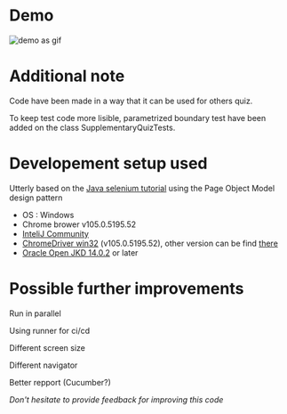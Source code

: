 # Demo

![demo as gif](https://github.com/SolannP/demo-hight-test/blob/master/demo_test.gif)

# Additional note

Code have been made in a way that it can be used for others quiz.

To keep test code more lisible, parametrized boundary test have been added on the class SupplementaryQuizTests. 

# Developement setup used

Utterly based on the [Java selenium tutorial][1] using the Page Object Model design pattern

 - OS : Windows
 - Chrome brower v105.0.5195.52
 - [InteliJ Community][2]
 - [ChromeDriver win32][3] (v105.0.5195.52), other version can be find [there][4]
 - [Oracle Open JKD 14.0.2][5] or later

# Possible further improvements

Run in parallel

Using runner for ci/cd

Different screen size

Different navigator

Better repport (Cucumber?)

*Don't hesitate to provide feedback for improving this code*

[1]: https://testautomationu.applitools.com/selenium-webdriver-tutorial-java/ "Selenium tutorial by Test Automation University"
[2]: https://www.jetbrains.com/idea/download/ "IntilJ Download page"
[3]: https://chromedriver.storage.googleapis.com/index.html?path=105.0.5195.52/
[4]: https://chromedriver.chromium.org/downloads
[5]: https://jdk.java.net/archive/
